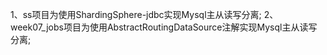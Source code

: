 ﻿1、ss项目为使用ShardingSphere-jdbc实现Mysql主从读写分离;
2、week07_jobs项目为使用AbstractRoutingDataSource注解实现Mysql主从读写分离;